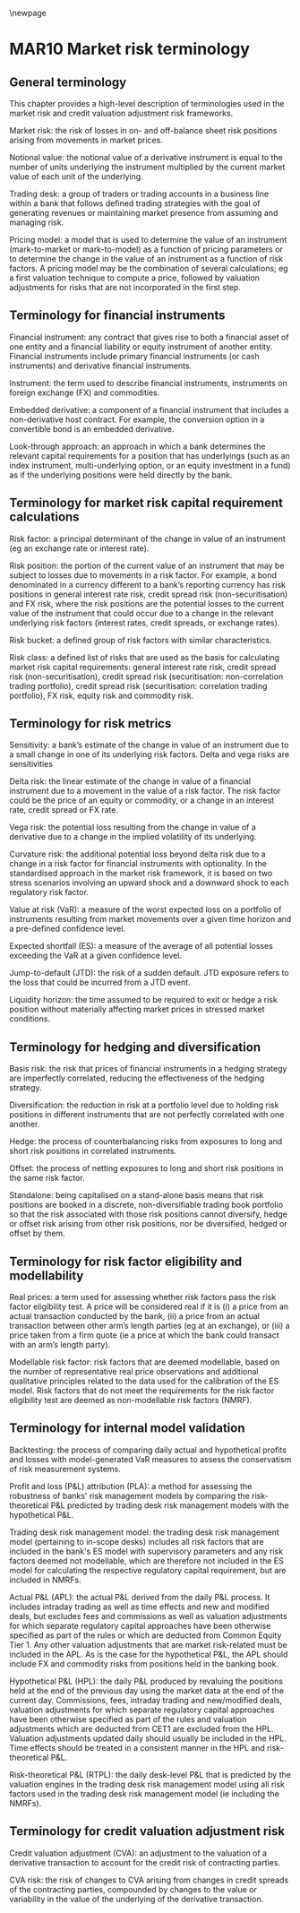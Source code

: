 \newpage
# MAR10 Market risk terminology

## General terminology

This chapter provides a high-level description of terminologies used in the market risk and credit valuation adjustment
risk frameworks.

Market risk: the risk of losses in on- and off-balance sheet risk positions arising from movements in market prices.

Notional value: the notional value of a derivative instrument is equal to the number of units underlying the instrument
multiplied by the current market value of each unit of the underlying.

Trading desk: a group of traders or trading accounts in a business line within a bank that follows defined trading
strategies with the goal of generating revenues or maintaining market presence from assuming and managing risk.

Pricing model: a model that is used to determine the value of an instrument (mark-to-market or mark-to-model) as a
function of pricing parameters or to determine the change in the value of an instrument as a function of risk factors. A
pricing model may be the combination of several calculations; eg a first valuation technique to compute a price,
followed by valuation adjustments for risks that are not incorporated in the first step.

## Terminology for financial instruments

Financial instrument: any contract that gives rise to both a financial asset of one entity and a financial liability or
equity instrument of another entity. Financial instruments include primary financial instruments (or cash instruments)
and derivative financial instruments.

Instrument: the term used to describe financial instruments, instruments on foreign exchange (FX) and commodities.

Embedded derivative: a component of a financial instrument that includes a non-derivative host contract. For example,
the conversion option in a convertible bond is an embedded derivative.

Look-through approach: an approach in which a bank determines the relevant capital requirements for a position that has
underlyings (such as an index instrument, multi-underlying option, or an equity investment in a fund) as if the
underlying positions were held directly by the bank.

## Terminology for market risk capital requirement calculations

Risk factor: a principal determinant of the change in value of an instrument (eg an exchange rate or interest rate).

Risk position: the portion of the current value of an instrument that may be subject to losses due to movements in a
risk factor. For example, a bond denominated in a currency different to a bank’s reporting currency has risk positions
in general interest rate risk, credit spread risk (non-securitisation) and FX risk, where the risk positions are the
potential losses to the current value of the instrument that could occur due to a change in the relevant underlying risk
factors (interest rates, credit spreads, or exchange rates).

Risk bucket: a defined group of risk factors with similar characteristics.

Risk class: a defined list of risks that are used as the basis for calculating market risk capital requirements: general
interest rate risk, credit spread risk (non-securitisation), credit spread risk (securitisation: non-correlation trading
portfolio), credit spread risk (securitisation: correlation trading portfolio), FX risk, equity risk and commodity risk.

## Terminology for risk metrics

Sensitivity: a bank’s estimate of the change in value of an instrument due to a small change in one of its underlying
risk factors. Delta and vega risks are sensitivities

Delta risk: the linear estimate of the change in value of a financial instrument due to a movement in the value of a
risk factor. The risk factor could be the price of an equity or commodity, or a change in an interest rate, credit
spread or FX rate.

Vega risk: the potential loss resulting from the change in value of a derivative due to a change in the implied
volatility of its underlying.

Curvature risk: the additional potential loss beyond delta risk due to a change in a risk factor for financial
instruments with optionality. In the standardised approach in the market risk framework, it is based on two stress
scenarios involving an upward shock and a downward shock to each regulatory risk factor.

Value at risk (VaR): a measure of the worst expected loss on a portfolio of instruments resulting from market movements
over a given time horizon and a pre-defined confidence level.

Expected shortfall (ES): a measure of the average of all potential losses exceeding the VaR at a given confidence level.

Jump-to-default (JTD): the risk of a sudden default. JTD exposure refers to the loss that could be incurred from a JTD
event.

Liquidity horizon: the time assumed to be required to exit or hedge a risk position without materially affecting market
prices in stressed market conditions.

## Terminology for hedging and diversification

Basis risk: the risk that prices of financial instruments in a hedging strategy are imperfectly correlated, reducing the
effectiveness of the hedging strategy.

Diversification: the reduction in risk at a portfolio level due to holding risk positions in different instruments that
are not perfectly correlated with one another.

Hedge: the process of counterbalancing risks from exposures to long and short risk positions in correlated instruments.

Offset: the process of netting exposures to long and short risk positions in the same risk factor.

Standalone: being capitalised on a stand-alone basis means that risk positions are booked in a discrete,
non-diversifiable trading book portfolio so that the risk associated with those risk positions cannot diversify, hedge
or offset risk arising from other risk positions, nor be diversified, hedged or offset by them.

## Terminology for risk factor eligibility and modellability

Real prices: a term used for assessing whether risk factors pass the risk factor eligibility test. A price will be
considered real if it is (i) a price from an actual transaction conducted by the bank, (ii) a price from an actual
transaction between other arm’s length parties (eg at an exchange), or (iii) a price taken from a firm quote (ie a price
at which the bank could transact with an arm’s length party).

Modellable risk factor: risk factors that are deemed modellable, based on the number of representative real price
observations and additional qualitative principles related to the data used for the calibration of the ES model. Risk
factors that do not meet the requirements for the risk factor eligibility test are deemed as non-modellable risk
factors (NMRF).

## Terminology for internal model validation

Backtesting: the process of comparing daily actual and hypothetical profits and losses with model-generated VaR measures
to assess the conservatism of risk measurement systems.

Profit and loss (P&L) attribution (PLA): a method for assessing the robustness of banks' risk management models by
comparing the risk-theoretical P&L predicted by trading desk risk management models with the hypothetical P&L.

Trading desk risk management model: the trading desk risk management model (pertaining to in-scope desks) includes all
risk factors that are included in the bank's ES model with supervisory parameters and any risk factors deemed not
modellable, which are therefore not included in the ES model for calculating the respective regulatory capital
requirement, but are included in NMRFs.

Actual P&L (APL): the actual P&L derived from the daily P&L process. It includes intraday trading as well as time
effects and new and modified deals, but excludes fees and commissions as well as valuation adjustments for which
separate regulatory capital approaches have been otherwise specified as part of the rules or which are deducted from
Common Equity Tier 1. Any other valuation adjustments that are market risk-related must be included in the APL. As is
the case for the hypothetical P&L, the APL should include FX and commodity risks from positions held in the banking
book.

Hypothetical P&L (HPL): the daily P&L produced by revaluing the positions held at the end of the previous day using the
market data at the end of the current day. Commissions, fees, intraday trading and new/modified deals, valuation
adjustments for which separate regulatory capital approaches have been otherwise specified as part of the rules and
valuation adjustments which are deducted from CET1 are excluded from the HPL. Valuation adjustments updated daily should
usually be included in the HPL. Time effects should be treated in a consistent manner in the HPL and risk-theoretical
P&L.

Risk-theoretical P&L (RTPL): the daily desk-level P&L that is predicted by the valuation engines in the trading desk
risk management model using all risk factors used in the trading desk risk management model (ie including the NMRFs).

## Terminology for credit valuation adjustment risk

Credit valuation adjustment (CVA): an adjustment to the valuation of a derivative transaction to account for the credit
risk of contracting parties.

CVA risk: the risk of changes to CVA arising from changes in credit spreads of the contracting parties, compounded by
changes to the value or variability in the value of the underlying of the derivative transaction.

